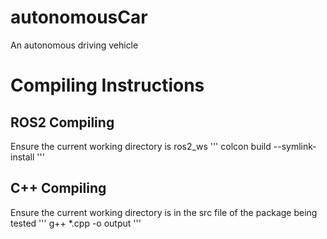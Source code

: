 # autonomousCar
An autonomous driving vehicle

# Compiling Instructions
## ROS2 Compiling
Ensure the current working directory is ros2_ws
'''
colcon build --symlink-install
'''
## C++ Compiling
Ensure the current working directory is in the src file of the package being tested
'''
g++ *.cpp -o output
'''